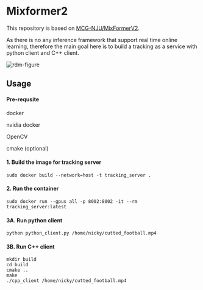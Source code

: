 # Mixformer2

This repository is based on [MCG-NJU/MixFormerV2](https://github.com/MCG-NJU/MixFormerV2).

As there is no any inference framework that support real time online learning, therefore the main goal here is to build a tracking as a service with python client and C++ client.




![rdm-figure](assets/ok.gif)


## Usage


#### Pre-requsite 
docker

nvidia docker

OpenCV

cmake (optional)


#### 1. Build the image for tracking server
```
sudo docker build --network=host -t tracking_server .
```
#### 2. Run the container
```
sudo docker run --gpus all -p 8002:8002 -it --rm tracking_server:latest
```

#### 3A. Run python client
```
python python_client.py /home/nicky/cutted_football.mp4
```

#### 3B. Run C++ client
```
mkdir build
cd build
cmake .. 
make 
./cpp_client /home/nicky/cutted_football.mp4

```
